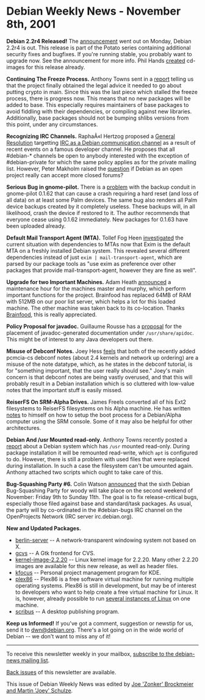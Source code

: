 
Debian Weekly News - November 8th, 2001
=======================================


**Debian 2.2r4 Released!** The
[announcement](https://www.debian.org/News/2001/20011105)
went out on Monday, Debian 2.2r4 is out. This release is part of the
Potato series containing additional security fixes and bugfixes. If you're
running stable, you probably want to upgrade now. See the announcement
for more info. Phil Hands [created](https://lists.debian.org/debian-cd-0111/msg00023.html)
cd-images for this release already.


**Continuing The Freeze Process.** Anthony Towns sent in a [report](https://lists.debian.org/debian-devel-announce-0111/msg00006.html) telling us that the project finally obtained the legal advice it
needed to go about putting crypto in main. Since this was the last piece
which stalled the freeze process, there is progress now. This means that no
new packages will be added to base. This especially requires
maintainers of base packages to avoid fiddling with their dependencies, or
compiling against new libraries. Additionally, base packages should not be
bumping shlibs versions from this point, under any circumstances.


**Recognizing IRC Channels.** RaphaÃ«l Hertzog proposed a
[General
Resolution](https://www.debian.org/vote/2001/vote_0002) targetting [IRC as
a Debian communication channel](https://lists.debian.org/debian-devel-announce-0111/msg00004.html) as a result of recent events on a famous
developer channel. He proposes that all #debian-\* channels be open to
anybody interested with the exception of #debian-private for which the same
policy applies as for the private mailing list. However, Peter Makholm raised
the [question](https://lists.debian.org/debian-vote-0111/msg00007.html)
if Debian as an open project really can accept more closed forums?


**Serious Bug in gnome-pilot.** There is a [problem](https://lists.debian.org/debian-devel-0111/msg00109.html)
with the backup conduit in gnome-pilot 0.1.62 that can cause a crash requiring
a hard reset (and loss of all data) on at least some Palm devices. The same
bug also renders all Palm device backups created by it completely
useless. These backups will, in all likelihood, crash the device if restored
to it. The author recommends that everyone cease using 0.1.62 immediately.
New packages for 0.1.63 have been uploaded already.


**Default Mail Transport Agent (MTA).** Tollef Fog Heen [investigated](https://lists.debian.org/debian-devel-0111/msg00101.html)
the current situation with dependencies to MTAs now that Exim is the default
MTA on a freshly installed Debian system. This revealed several different
dependencies instead of just `exim | mail-transport-agent`, which
are parsed by our package tools as "use exim as preference over other packages
that provide mail-transport-agent, however they are fine as well".


**Upgrade for two Important Machines.** Adam Heath [announced](https://lists.debian.org/debian-devel-0111/msg00042.html) a
maintenance hour for the machines master and murphy, which perform important functions for
the project. Brainfood has replaced 64MB of RAM with 512MB on our poor list
server, which helps a lot for this loaded machine. The other machine was
taken back to its co-location. Thanks [Brainfood](http://www.brainfood.com/), this is really appreciated.


**Policy Proposal for javadoc.** Guillaume Rousse has
a [proposal](https://lists.debian.org/debian-java-0111/msg00012.html) for the placement of javadoc-generated documentation under
`/usr/share/apidoc`. This might be of interest to any Java
developers out there.


**Misuse of Debconf Notes.** Joey Hess [feels](https://lists.debian.org/debian-devel-0110/msg02204.html) that
both of the recently added pcmcia-cs debconf notes (about 2.4 kernels and
network up ordering) are a misuse of the note datatype, which, as he states in
the debconf tutorial, is for "something important, that the user really should
see." Joey's main concern is that debconf notes are being vastly overused,
and that this will probably result in a Debian installation which is so
cluttered with low-value notes that the important stuff is easily missed.


**ReiserFS On SRM-Alpha Drives.** James Freels converted all
of his Ext2 filesystems to ReiserFS filesystems on his Alpha machine. He has
written [notes](https://lists.debian.org/debian-alpha-0110/msg00099.html) to himself on how to setup the boot process for a Debian/Alpha
computer using the SRM console. Some of it may also be helpful for other
architectures.


**Debian And /usr Mounted read-only.** Anthony Towns recently
posted a [report](https://lists.debian.org/debian-devel-0111/msg00212.html) about a Debian system which has
`/usr` mounted read-only. During package installation it will be
remounted read-write, which `apt` is configured to do. However,
there is still a problem with used files that were replaced during
installation. In such a case the filesystem can't be umounted again. Anthony
attached two scripts which ought to take care of this.


**Bug-Squashing Party #6.** Colin Watson [announced](https://lists.debian.org/debian-devel-announce-0111/msg00000.html) that the sixth Debian Bug-Squashing Party for woody will take
place on the second weekend of November: Friday 9th to Sunday 11th. The goal
is to fix release-critical bugs, especially those filed against base and
standard/task packages. As usual, the party will by co-ordinated in the
#debian-bugs IRC channel on the OpenProjects Network (IRC server
irc.debian.org).


**New and Updated Packages.**



* [berlin-server](https://packages.debian.org/unstable/misc/berlin-server) -- A network-transparent windowing system not based on X.
* [gcvs](https://packages.debian.org/unstable/x11/gcvs)
-- A Gtk frontend for CVS.
* [kernel-image-2.2.20](https://packages.debian.org/unstable/base/kernel-image-2.2.20) -- Linux kernel image for 2.2.20. Many other 2.2.20
images are available for this new release, as well as header files.
* [kfocus](https://packages.debian.org/unstable/x11/kfocus)
-- Personal project management program for KDE.
* [plex86](https://packages.debian.org/unstable/misc/plex86)
-- Plex86 is a free software virtual machine for running multiple operating
systems. Plex86 is still in development, but may be of interest to developers
who want to help create a free virtual machine for Linux. It is, however, already
possible to run [several
instances of Linux](http://www.solucorp.qc.ca/miscprj/s_context.hc) on one machine.
* [scribus](https://packages.debian.org/unstable/editors/scribus)
-- A desktop publishing program.


**Keep us Informed!** If you've got a comment, suggestion or
newstip for us, send it to [dwn@debian.org](mailto:dwn@debian.org).
There's a lot going on in the wide world of Debian -- we don't want to miss
any of it!




---



 To receive this newsletter weekly in your mailbox, [subscribe to the debian-news mailing list](https://lists.debian.org/debian-news/).



[Back issues](https://www.debian.org/News/weekly/) of this newsletter are available.



This issue of Debian Weekly News was edited by [Joe 'Zonker' Brockmeier and Martin 'Joey' Schulze](mailto:dwn@debian.org).




